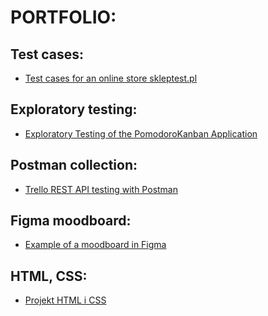 # PORTFOLIO:

## Test cases:

* [Test cases for an online store skleptest.pl](https://docs.google.com/spreadsheets/d/1aezW3ZMlp9CTxjuVvqVE4gdo77uo3bVtkGKGvGzZeWM/edit?usp=sharing)

## Exploratory testing:

* [Exploratory Testing of the PomodoroKanban Application](https://docs.google.com/spreadsheets/d/1pr78JFAi4NwQuodpkvfiDAnRzc44jUIV5QxOplTD9Ck/edit?gid=1483414671#gid=1483414671)

## Postman collection:
*  <a href="https://github.com/ewewis/Projects/blob/main/trello.postman_collection.json">Trello REST API testing with Postman</a>

## Figma moodboard:
*  <a href="https://github.com/ewewis/Projects/blob/main/Figma%20moodboard.jpeg">Example of a moodboard in Figma</a>

## HTML, CSS:
* <a href="https://github.com/ewewis/projekt_1">Projekt HTML i CSS</a> 
  



